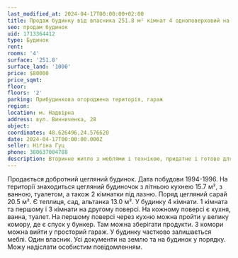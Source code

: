 ```yaml
---
last_modified_at: 2024-04-17T00:00:00+02:00
title: Продаж будинку від власника 251.8 м² кімнат 4 одноповерховий на Винниченка
seo: продам будинок
uid: 1713364412
type: Будинок
rent:
rooms: '4'
surface: '251.8'
surface_land: '1000'
price: $80000
price_sqmt:
floor:
floors: '2'
parking: Прибудинкова огороджена територія, гараж
region:
location: м. Надвірна
address: вул. Винниченка, 28
object:
coordinates: 48.626496,24.576620
date: 2024-04-17T00:00:00.000Z
seller: Ніґіна Гуц
phone: 380637004788
description: Вторинне житло з меблями і технікою, придатне і готове для проживання
---
```


Продається добротний цегляний будинок. Дата побудови 1994-1996. На території знаходиться цегляний будиночок з літньою кухнею 15.7 м², з ванною, туалетом, а також 2 кімнатки під лазню. Поряд цегляний сарай 20.5 м². Є теплиця, сад, альтанка 13.0 м². У будинку 4 кімнати. 1 кімната та першому і 3 кімнати на другому поверсі. На кожному поверсі є кухня, ванна, туалет. На першому поверсі через кухню можна пройти у велику комору, де є спуск у бункер. Там можна зберігати продукти. З комори можна вийти у просторий гараж. У будинку частково залишається меблі. Один власник. Усі документи на землю та на будинок у порядку. Можу надіслати особистим повідомленням.
